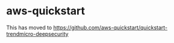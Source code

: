 # aws-quickstart

This has moved to https://github.com/aws-quickstart/quickstart-trendmicro-deepsecurity

